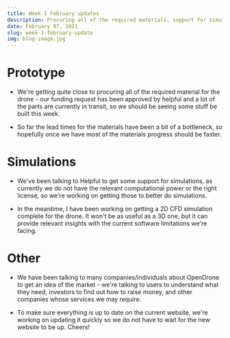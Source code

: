```yaml
---
title: Week 1 February updates
description: Procuring all of the required materials, support for simulations, market research, speaking to potential investors.
date: February 07, 2021
slug: week-1-february-update
img: blog-image.jpg
---
```


# Prototype

- We're getting quite close to procuring all of the required material for the drone - our funding request has been approved by helpful and a lot of the parts are currently in transit, so we should be seeing some stuff be built this week.

- So far the lead times for the materials have been a bit of a bottleneck, so hopefully once we have most of the materials progress should be faster.

# Simulations

- We've been talking to Helpful to get some support for simulations, as currently we do not have the relevant computational power or the right license, so we're working on getting those to better do simulations.

- In the meantime, I have been working on getting a 2D CFD simulation complete for the drone. It won't be as useful as a 3D one, but it can provide relevant insights with the current software limitations we're facing.

# Other

- We have been talking to many companies/individuals about OpenDrone to get an idea of the market - we're talking to users to understand what they need, investors to find out how to raise money, and other companies whose services we may require.

- To make sure everything is up to date on the current website, we're working on updating it quickly so we do not have to wait for the new website to be up.
Cheers!


